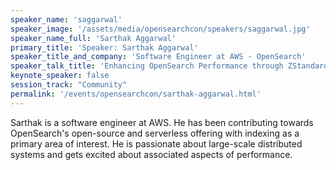 ```yaml
---
speaker_name: 'saggarwal'
speaker_image: '/assets/media/opensearchcon/speakers/saggarwal.jpg'
speaker_name_full: 'Sarthak Aggarwal'
primary_title: 'Speaker: Sarthak Aggarwal'
speaker_title_and_company: 'Software Engineer at AWS - OpenSearch'
speaker_talk_title: 'Enhancing OpenSearch Performance through ZStandard Compression'
keynote_speaker: false
session_track: "Community"
permalink: '/events/opensearchcon/sarthak-aggarwal.html'
---
```

Sarthak is a software engineer at AWS. He has been contributing towards OpenSearch's open-source and serverless offering with indexing as a primary area of interest. He is passionate about large-scale distributed systems and gets excited about associated aspects of performance.